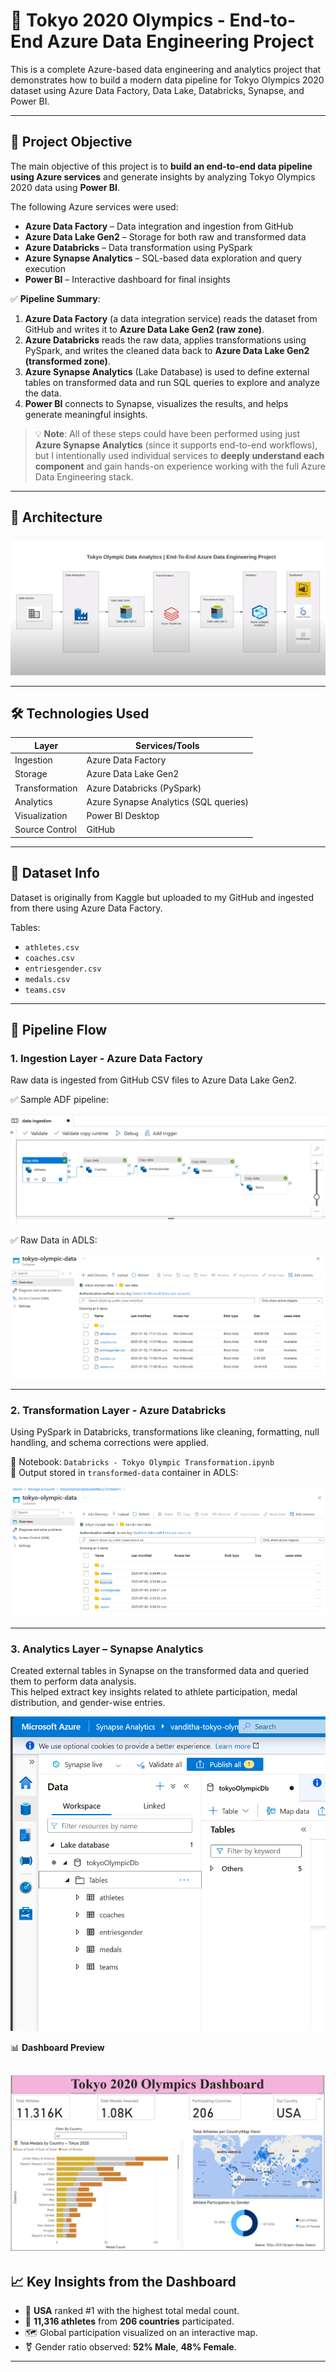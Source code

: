 # 🏅 Tokyo 2020 Olympics - End-to-End Azure Data Engineering Project

This is a complete Azure-based data engineering and analytics project that demonstrates how to build a modern data pipeline for Tokyo Olympics 2020 dataset using Azure Data Factory, Data Lake, Databricks, Synapse, and Power BI.

---

## 📌 Project Objective

The main objective of this project is to **build an end-to-end data pipeline using Azure services** and generate insights by analyzing Tokyo Olympics 2020 data using **Power BI**.

The following Azure services were used:
- **Azure Data Factory** – Data integration and ingestion from GitHub
- **Azure Data Lake Gen2** – Storage for both raw and transformed data
- **Azure Databricks** – Data transformation using PySpark
- **Azure Synapse Analytics** – SQL-based data exploration and query execution
- **Power BI** – Interactive dashboard for final insights

✅ **Pipeline Summary**:
1. **Azure Data Factory** (a data integration service) reads the dataset from GitHub and writes it to **Azure Data Lake Gen2 (raw zone)**.
2. **Azure Databricks** reads the raw data, applies transformations using PySpark, and writes the cleaned data back to **Azure Data Lake Gen2 (transformed zone)**.
3. **Azure Synapse Analytics** (Lake Database) is used to define external tables on transformed data and run SQL queries to explore and analyze the data.
4. **Power BI** connects to Synapse, visualizes the results, and helps generate meaningful insights.

> 💡 **Note**: All of these steps could have been performed using just **Azure Synapse Analytics** (since it supports end-to-end workflows), but I intentionally used individual services to **deeply understand each component** and gain hands-on experience working with the full Azure Data Engineering stack.

---

## 🧱 Architecture

![Architecture Diagram](Screenshots/Architecture_diagram.png)

---

## 🛠️ Technologies Used

| Layer            | Services/Tools                              |
|------------------|---------------------------------------------|
| Ingestion        | Azure Data Factory                          |
| Storage          | Azure Data Lake Gen2                        |
| Transformation   | Azure Databricks (PySpark)                  |
| Analytics        | Azure Synapse Analytics (SQL queries)       |
| Visualization    | Power BI Desktop                            |
| Source Control   | GitHub                                      |

---

## 📂 Dataset Info

Dataset is originally from Kaggle but uploaded to my GitHub and ingested from there using Azure Data Factory.

Tables:
- `athletes.csv`
- `coaches.csv`
- `entriesgender.csv`
- `medals.csv`
- `teams.csv`

---

## 🔄 Pipeline Flow

### 1. **Ingestion Layer - Azure Data Factory**

Raw data is ingested from GitHub CSV files to Azure Data Lake Gen2.

✅ Sample ADF pipeline:

![ADF Pipeline](Screenshots/Azure%20Data%20Factory.png)

✅ Raw Data in ADLS:

![Raw Data in ADLS](Screenshots/Raw%20Data.png)

---

### 2. **Transformation Layer - Azure Databricks**

Using PySpark in Databricks, transformations like cleaning, formatting, null handling, and schema corrections were applied.

📓 Notebook: `Databricks - Tokyo Olympic Transformation.ipynb`  
📁 Output stored in `transformed-data` container in ADLS:

![Transformed Data](Screenshots/Transformed%20Data.png)

---

### 3. **Analytics Layer – Synapse Analytics**

Created external tables in Synapse on the transformed data and queried them to perform data analysis.  
This helped extract key insights related to athlete participation, medal distribution, and gender-wise entries.

![Synapse Workspace](Screenshots/Synapse%20Analytics.png)

📊 **Dashboard Preview**

![Power BI Dashboard](Screenshots/Tokyo%202020%20Olypics%20Dashboard.png)
---

## 📈 Key Insights from the Dashboard

- 🥇 **USA** ranked #1 with the highest total medal count.
- 👥 **11,316 athletes** from **206 countries** participated.
- 🗺️ Global participation visualized on an interactive map.
- ⚧️ Gender ratio observed: **52% Male**, **48% Female**.

---

